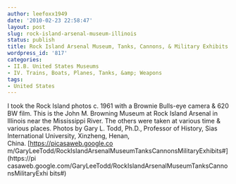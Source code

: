 ```yaml
---
author: leefoxx1949
date: '2010-02-23 22:58:47'
layout: post
slug: rock-island-arsenal-museum-illinois
status: publish
title: Rock Island Arsenal Museum, Tanks, Cannons, & Military Exhibits
wordpress_id: '817'
categories:
- II.B. United States Museums
- IV. Trains, Boats, Planes, Tanks, &amp; Weapons
tags:
- United States
---
```


I took the Rock Island photos c. 1961 with a Brownie Bulls-eye camera & 620 BW
film. This is the John M. Browning Museum at Rock Island Arsenal in Illinois
near the Mississippi River. The others were taken at various time & various
places. Photos by Gary L. Todd, Ph.D., Professor of History, Sias
International University, Xinzheng, Henan, China. [https://picasaweb.google.co
m/GaryLeeTodd/RockIslandArsenalMuseumTanksCannonsMilitaryExhibits#](https://pi
casaweb.google.com/GaryLeeTodd/RockIslandArsenalMuseumTanksCannonsMilitaryExhi
bits#)

